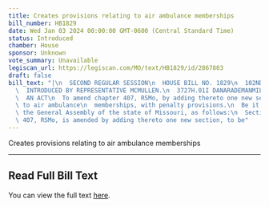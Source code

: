 ```yaml
---
title: Creates provisions relating to air ambulance memberships
bill_number: HB1829
date: Wed Jan 03 2024 00:00:00 GMT-0600 (Central Standard Time)
status: Introduced
chamber: House
sponsor: Unknown
vote_summary: Unavailable
legiscan_url: https://legiscan.com/MO/text/HB1829/id/2867803
draft: false
bill_text: "|\n  SECOND REGULAR SESSION\n  HOUSE BILL NO. 1829\n  102ND GENERAL ASSEMBLY\n\
  \  INTRODUCED BY REPRESENTATIVE MCMULLEN.\n  3727H.01I DANARADEMANMILLER,ChiefClerk\n\
  \  AN ACT\n  To amend chapter 407, RSMo, by adding thereto one new section relating\
  \ to air ambulance\n  memberships, with penalty provisions.\n  Be it enacted by\
  \ the General Assembly of the state of Missouri, as follows:\n  Section A. Chapter\
  \ 407, RSMo, is amended by adding thereto one new section, to be"
---
```

Creates provisions relating to air ambulance memberships

---

## Read Full Bill Text

You can view the full text [here](https://legiscan.com/MO/text/HB1829/id/2867803).
